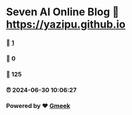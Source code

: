 # Seven AI Online Blog :link: https://yazipu.github.io 
### :page_facing_up: [1](https://yazipu.github.io/tag.html) 
### :speech_balloon: 0 
### :hibiscus: 125 
### :alarm_clock: 2024-06-30 10:06:27 
### Powered by :heart: [Gmeek](https://github.com/Meekdai/Gmeek)

